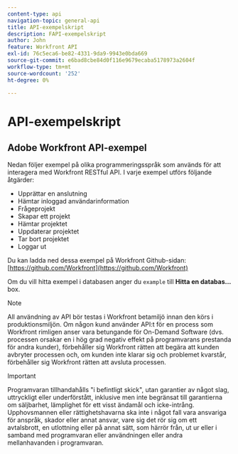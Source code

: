 ```yaml
---
content-type: api
navigation-topic: general-api
title: API-exempelskript
description: FAPI-exempelskript
author: John
feature: Workfront API
exl-id: 76c5eca6-be82-4331-9da9-9943e0bda669
source-git-commit: e6bad8cbe84d0f116e9679ecaba5178973a2604f
workflow-type: tm+mt
source-wordcount: '252'
ht-degree: 0%

---
```



# API-exempelskript

## Adobe Workfront API-exempel

Nedan följer exempel på olika programmeringsspråk som används för att interagera med Workfront RESTful API. I varje exempel utförs följande åtgärder:

* Upprättar en anslutning
* Hämtar inloggad användarinformation
* Frågeprojekt
* Skapar ett projekt
* Hämtar projektet
* Uppdaterar projektet
* Tar bort projektet
* Loggar ut

Du kan ladda ned dessa exempel på Workfront Github-sidan:  [https://github.com/Workfront](https://github.com/Workfront)

Om du vill hitta exempel i databasen anger du `example` till **Hitta en databas...** box.

>[!NOTE]
>
>All användning av API bör testas i Workfront betamiljö innan den körs i produktionsmiljön. Om någon kund använder API:t för en process som Workfront rimligen anser vara betungande för On-Demand Software (dvs. processen orsakar en i hög grad negativ effekt på programvarans prestanda för andra kunder), förbehåller sig Workfront rätten att begära att kunden avbryter processen och, om kunden inte klarar sig och problemet kvarstår, förbehåller sig Workfront rätten att avsluta processen.

>[!IMPORTANT]
>
>Programvaran tillhandahålls &quot;i befintligt skick&quot;, utan garantier av något slag, uttryckligt eller underförstått, inklusive men inte begränsat till garantierna om säljbarhet, lämplighet för ett visst ändamål och icke-intrång. Upphovsmannen eller rättighetshavarna ska inte i något fall vara ansvariga för anspråk, skador eller annat ansvar, vare sig det rör sig om ett avtalsbrott, en utlottning eller på annat sätt, som härrör från, ut ur eller i samband med programvaran eller användningen eller andra mellanhavanden i programvaran.
